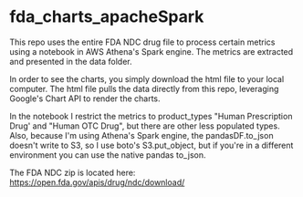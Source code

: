# fda_charts_apacheSpark

This repo uses the entire FDA NDC drug file to process certain metrics using a notebook in AWS Athena's Spark engine.  The metrics are extracted and presented in the data folder.  

In order to see the charts, you simply download the html file to your local computer.  The html file pulls the data directly from this repo, leveraging Google's Chart API to render the charts.

In the notebook I restrict the metrics to product_types "Human Prescription Drug' and "Human OTC Drug", but there are other less populated types.  Also, because I'm using Athena's Spark engine, the pandasDF.to_json doesn't write to S3, so I use boto's S3.put_object, but if you're in a different environment you can use the native pandas to_json.

The FDA NDC zip is located here: https://open.fda.gov/apis/drug/ndc/download/
